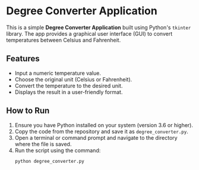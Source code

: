 # Degree Converter Application

This is a simple **Degree Converter Application** built using Python's `tkinter` library. The app provides a graphical user interface (GUI) to convert temperatures between Celsius and Fahrenheit.

## Features
- Input a numeric temperature value.
- Choose the original unit (Celsius or Fahrenheit).
- Convert the temperature to the desired unit.
- Displays the result in a user-friendly format.

## How to Run
1. Ensure you have Python installed on your system (version 3.6 or higher).
2. Copy the code from the repository and save it as `degree_converter.py`.
3. Open a terminal or command prompt and navigate to the directory where the file is saved.
4. Run the script using the command:
   ```bash
   python degree_converter.py
